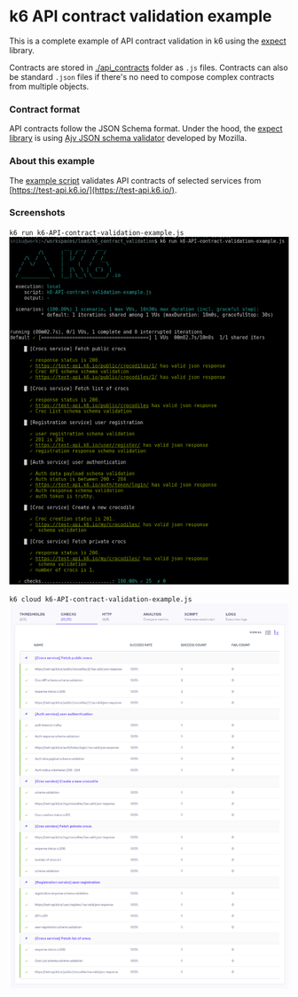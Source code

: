 # k6 API contract validation example

This is a complete example of API contract validation in k6 using the [expect](https://k6.io/docs/javascript-api/jslib/expect/) library.

Contracts are stored in [./api_contracts](./api_contracts) folder as `.js` files.
Contracts can also be standard `.json` files if there's no need to compose complex contracts from multiple objects.

### Contract format
API contracts follow the JSON Schema format. Under the hood, the [expect library](https://k6.io/docs/javascript-api/jslib/expect/) is using [Ajv JSON schema validator](https://github.com/ajv-validator/ajv) developed by Mozilla. 


### About this example

The [example script](./k6-API-contract-validation-example.js) validates API contracts of selected services from [https://test-api.k6.io/](https://test-api.k6.io/). 

### Screenshots

`k6 run k6-API-contract-validation-example.js`
![k6 CLI](./k6-screenshot.png)

`k6 cloud k6-API-contract-validation-example.js`
![k6 cloud](./k6-cloud-screenshot.png)

